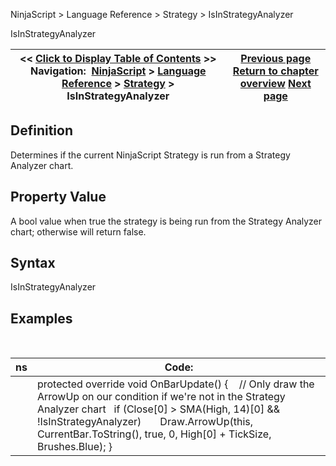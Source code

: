 ﻿
NinjaScript > Language Reference > Strategy > IsInStrategyAnalyzer

IsInStrategyAnalyzer

| << [Click to Display Table of Contents](isinstrategyanalyer.md) >> **Navigation:**     [NinjaScript](ninjascript-1.md) > [Language Reference](language_reference_wip-1.md) > [Strategy](strategy-1.md) > IsInStrategyAnalyzer | [Previous page](isinstantiatedoneachoptimizationiteration-1.md) [Return to chapter overview](strategy-1.md) [Next page](istradinghoursbreaklinevisible-1.md) |
| --- | --- |
## Definition
Determines if the current NinjaScript Strategy is run from a Strategy Analyzer chart.
 
## Property Value
A bool value when true the strategy is being run from the Strategy Analyzer chart; otherwise will return false.
 
## Syntax
IsInStrategyAnalyzer
 
## Examples
 

| ns | Code: |
| --- | --- |
|  | protected override void OnBarUpdate() {     // Only draw the ArrowUp on our condition if we're not in the Strategy Analyzer chart    if (Close[0] > SMA(High, 14)[0] && !IsInStrategyAnalyzer)        Draw.ArrowUp(this, CurrentBar.ToString(), true, 0, High[0] + TickSize, Brushes.Blue); } |
